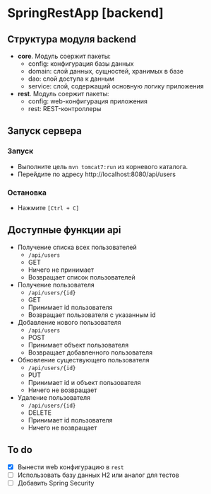 # SpringRestApp [backend]

## Структура модуля backend
- **core**. Модуль соержит пакеты:
    - config: конфигурация базы данных
    - domain: слой данных, сущностей, хранимых в базе
    - dao: слой доступа к данным
    - service: слой, содержащий основную логику приложения
- **rest**. Модуль соержит пакеты:
    - config: web-конфигурация приложения
    - rest: REST-контроллеры

## Запуск сервера

### Запуск
- Выполните цель `mvn tomcat7:run` из корневого каталога.
- Перейдите по адресу http://localhost:8080/api/users
### Остановка
- Нажмите `[Ctrl + C]`

## Доступные функции api
- Получение списка всех пользователей
    - `/api/users`
    - GET
    - Ничего не принимает
    - Возвращает список пользователей
- Получение пользователя
    - `/api/users/{id}`
    - GET
    - Принимает id пользователя
    - Возвращает пользователя с указанным id
- Добавление нового пользователя
    - `/api/users`
    - POST
    - Принимает объект пользователя
    - Возвращает добавленного пользователя
- Обновление существующего пользователя
    - `/api/users/{id}`
    - PUT
    - Принимает id и объект пользователя
    - Ничего не возвращает
- Удаление пользователя
    - `/api/users/{id}`
    - DELETE
    - Принимает id пользователя
    - Ничего не возвращает
    
## To do
- [x] Вынести web конфигурацию в `rest`
- [ ] Использовать базу данных H2 или аналог для тестов
- [ ] Добавить Spring Security